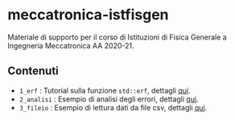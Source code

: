 # meccatronica-istfisgen

Materiale di supporto per il corso di Istituzioni di Fisica Generale a Ingegneria Meccatronica AA 2020-21.

## Contenuti

- `1_erf` : Tutorial sulla funzione `std::erf`, dettagli [qui](1_erf/).
- `2_analisi` : Esempio di analisi degli errori, dettagli [qui](2_analisi/).
- `3_fileio` : Esempio di lettura dati da file csv, dettagli [qui](3_fileio/).
